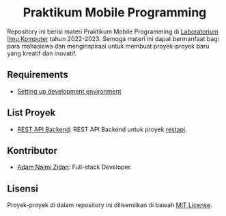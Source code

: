 # <div align="center">Praktikum Mobile Programming</div>

Repository ini berisi materi Praktikum Mobile Programming di [Laboratorium Ilmu Komputer](https://github.com/MAROON-LABKOM) tahun 2022-2023. Semoga materi ini dapat bermanfaat bagi para mahasiswa dan menginspirasi untuk membuat proyek-proyek baru yang kreatif dan inovatif.

## Requirements
- [Setting up development environment](https://drive.google.com/file/d/1ilsSEjIOLKVrs1WMRtbTtLtxyFZP_Cb6/view?usp=share_link)

## List Proyek

- [REST API Backend](rest-api-backend): REST API Backend untuk proyek [restapi](restapi).

## Kontributor

- [Adam Najmi Zidan]([link_ke_profil_1](https://github.com/kodeaqua)): Full-stack Developer.

## Lisensi

Proyek-proyek di dalam repository ini dilisensikan di bawah [MIT License](LICENSE).
